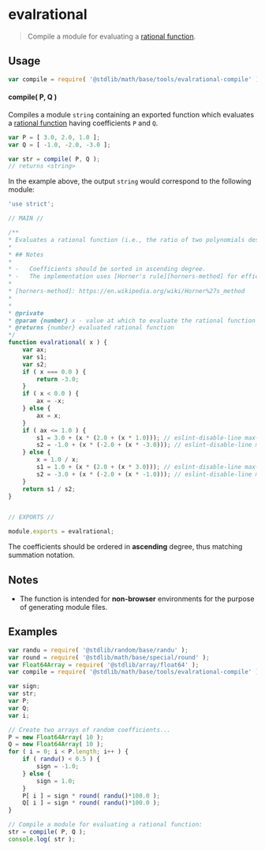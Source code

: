 <!--

@license Apache-2.0

Copyright (c) 2018 The Stdlib Authors.

Licensed under the Apache License, Version 2.0 (the "License");
you may not use this file except in compliance with the License.
You may obtain a copy of the License at

   http://www.apache.org/licenses/LICENSE-2.0

Unless required by applicable law or agreed to in writing, software
distributed under the License is distributed on an "AS IS" BASIS,
WITHOUT WARRANTIES OR CONDITIONS OF ANY KIND, either express or implied.
See the License for the specific language governing permissions and
limitations under the License.

-->

# evalrational

> Compile a module for evaluating a [rational function][@stdlib/math/base/tools/evalrational].

<section class="intro">

</section>

<!-- /.intro -->

<section class="usage">

## Usage

```javascript
var compile = require( '@stdlib/math/base/tools/evalrational-compile' );
```

#### compile( P, Q )

Compiles a module `string` containing an exported function which evaluates a [rational function][@stdlib/math/base/tools/evalrational] having coefficients `P` and `Q`.

```javascript
var P = [ 3.0, 2.0, 1.0 ];
var Q = [ -1.0, -2.0, -3.0 ];

var str = compile( P, Q );
// returns <string>
```

In the example above, the output `string` would correspond to the following module:

<!-- eslint-disable no-unused-expressions -->

```javascript
'use strict';

// MAIN //

/**
* Evaluates a rational function (i.e., the ratio of two polynomials described by the coefficients stored in \\(P\\) and \\(Q\\)).
*
* ## Notes
*
* -   Coefficients should be sorted in ascending degree.
* -   The implementation uses [Horner's rule][horners-method] for efficient computation.
*
* [horners-method]: https://en.wikipedia.org/wiki/Horner%27s_method
*
*
* @private
* @param {number} x - value at which to evaluate the rational function
* @returns {number} evaluated rational function
*/
function evalrational( x ) {
    var ax;
    var s1;
    var s2;
    if ( x === 0.0 ) {
        return -3.0;
    }
    if ( x < 0.0 ) {
        ax = -x;
    } else {
        ax = x;
    }
    if ( ax <= 1.0 ) {
        s1 = 3.0 + (x * (2.0 + (x * 1.0))); // eslint-disable-line max-len
        s2 = -1.0 + (x * (-2.0 + (x * -3.0))); // eslint-disable-line max-len
    } else {
        x = 1.0 / x;
        s1 = 1.0 + (x * (2.0 + (x * 3.0))); // eslint-disable-line max-len
        s2 = -3.0 + (x * (-2.0 + (x * -1.0))); // eslint-disable-line max-len
    }
    return s1 / s2;
}


// EXPORTS //

module.exports = evalrational;
```

The coefficients should be ordered in **ascending** degree, thus matching summation notation.

</section>

<!-- /.usage -->

<section class="notes">

## Notes

-   The function is intended for **non-browser** environments for the purpose of generating module files.

</section>

<!-- /.notes -->

<section class="examples">

## Examples

<!-- eslint no-undef: "error" -->

```javascript
var randu = require( '@stdlib/random/base/randu' );
var round = require( '@stdlib/math/base/special/round' );
var Float64Array = require( '@stdlib/array/float64' );
var compile = require( '@stdlib/math/base/tools/evalrational-compile' );

var sign;
var str;
var P;
var Q;
var i;

// Create two arrays of random coefficients...
P = new Float64Array( 10 );
Q = new Float64Array( 10 );
for ( i = 0; i < P.length; i++ ) {
    if ( randu() < 0.5 ) {
        sign = -1.0;
    } else {
        sign = 1.0;
    }
    P[ i ] = sign * round( randu()*100.0 );
    Q[ i ] = sign * round( randu()*100.0 );
}

// Compile a module for evaluating a rational function:
str = compile( P, Q );
console.log( str );
```

</section>

<!-- /.examples -->

<!-- Section for related `stdlib` packages. Do not manually edit this section, as it is automatically populated. -->

<section class="related">

</section>

<!-- /.related -->

<!-- Section for all links. Make sure to keep an empty line after the `section` element and another before the `/section` close. -->

<section class="links">

[@stdlib/math/base/tools/evalrational]: https://github.com/stdlib-js/math/tree/main/base/tools/evalrational

</section>

<!-- /.links -->
